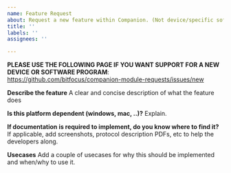```yaml
---
name: Feature Request
about: Request a new feature within Companion. (Not device/specific software support).
title: ''
labels: ''
assignees: ''

---
```


**PLEASE USE THE FOLLOWING PAGE IF YOU WANT SUPPORT FOR A NEW DEVICE OR SOFTWARE PROGRAM**: https://github.com/bitfocus/companion-module-requests/issues/new

**Describe the feature**
A clear and concise description of what the feature does

**Is this platform dependent (windows, mac, ..)?**
Explain.

**If documentation is required to implement, do you know where to find it?**
If applicable, add screenshots, protocol description PDFs, etc to help the developers along.

**Usecases**
Add a couple of usecases for why this should be implemented and when/why to use it.
